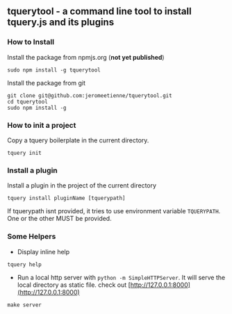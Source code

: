 ## tquerytool - a command line tool to install tquery.js and its plugins

### How to Install

Install the package from npmjs.org (**not yet published**)

```
sudo npm install -g tquerytool
```

Install the package from git

```
git clone git@github.com:jeromeetienne/tquerytool.git
cd tquerytool
sudo npm install -g
```

### How to init a project

Copy a tquery boilerplate in the current directory.

```
tquery init
```

### Install a plugin

Install a plugin in the project of the current directory

```
tquery install pluginName [tquerypath]
```

If tquerypath isnt provided, it tries to use environment variable ```TQUERYPATH```.
One or the other MUST be provided.

### Some Helpers

* Display inline help

```
tquery help
```

* Run a local http server with ```python -m SimpleHTTPServer```. It will serve the local directory
as static file. check out [http://127.0.0.1:8000](http://127.0.0.1:8000)

```
make server
```